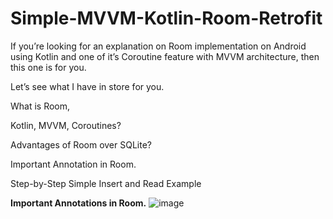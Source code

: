 # Simple-MVVM-Kotlin-Room-Retrofit
If you’re looking for an explanation on Room implementation on Android using Kotlin and one of it’s Coroutine feature with MVVM architecture, then this one is for you.

Let’s see what I have in store for you.

What is Room,

Kotlin, MVVM, Coroutines?

Advantages of Room over SQLite?

Important Annotation in Room.

Step-by-Step Simple Insert and Read Example




**Important Annotations in Room.**
![image](https://user-images.githubusercontent.com/8407230/114168671-358f1380-994e-11eb-939a-ea0f15ca8b18.png)
